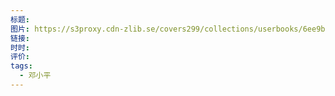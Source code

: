 ```yaml
---
标题: 
图片: https://s3proxy.cdn-zlib.se/covers299/collections/userbooks/6ee9b04760ab60426911604031a51ad728a3ee631ea4c316980ec9e85dc8123b.jpg
链接: 
时时: 
评价: 
tags:
  - 邓小平
---
```


